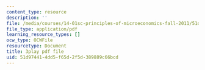 ```yaml
---
content_type: resource
description: ''
file: /media/courses/14-01sc-principles-of-microeconomics-fall-2011/51d974414dd5f65d2f5d389889c66bcd_WbE2USh7RKI.pdf
file_type: application/pdf
learning_resource_types: []
ocw_type: OCWFile
resourcetype: Document
title: 3play pdf file
uid: 51d97441-4dd5-f65d-2f5d-389889c66bcd
---
```

